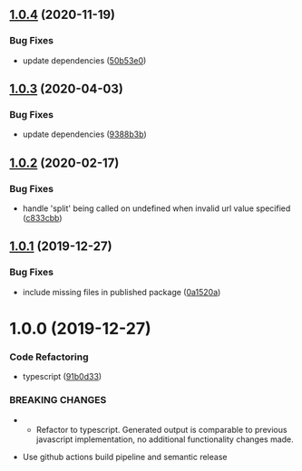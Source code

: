 ## [1.0.4](https://github.com/techinity/url-parameter-append/compare/v1.0.3...v1.0.4) (2020-11-19)


### Bug Fixes

* update dependencies ([50b53e0](https://github.com/techinity/url-parameter-append/commit/50b53e0f6bcd8777346388b39b36cb3386ad90ce))

## [1.0.3](https://github.com/techinity/url-parameter-append/compare/v1.0.2...v1.0.3) (2020-04-03)


### Bug Fixes

* update dependencies ([9388b3b](https://github.com/techinity/url-parameter-append/commit/9388b3bd7b1b720f3f2cd64858f11bfa5b1c3d4e))

## [1.0.2](https://github.com/techinity/url-parameter-append/compare/v1.0.1...v1.0.2) (2020-02-17)


### Bug Fixes

* handle 'split' being called on undefined when invalid url value specified ([c833cbb](https://github.com/techinity/url-parameter-append/commit/c833cbbc815278b4ae292064f5bf0d473c89cb56))

## [1.0.1](https://github.com/techinity/url-parameter-append/compare/v1.0.0...v1.0.1) (2019-12-27)


### Bug Fixes

* include missing files in published package ([0a1520a](https://github.com/techinity/url-parameter-append/commit/0a1520aac4dfe7d7911450352802a0310c49726a))

# 1.0.0 (2019-12-27)


### Code Refactoring

* typescript ([91b0d33](https://github.com/techinity/url-parameter-append/commit/91b0d332f9ed5d650d23b59de1a9a47b3f30188f))


### BREAKING CHANGES

* - Refactor to typescript. Generated output is comparable to previous javascript implementation, no additional functionality changes made.
- Use github actions build pipeline and semantic release
